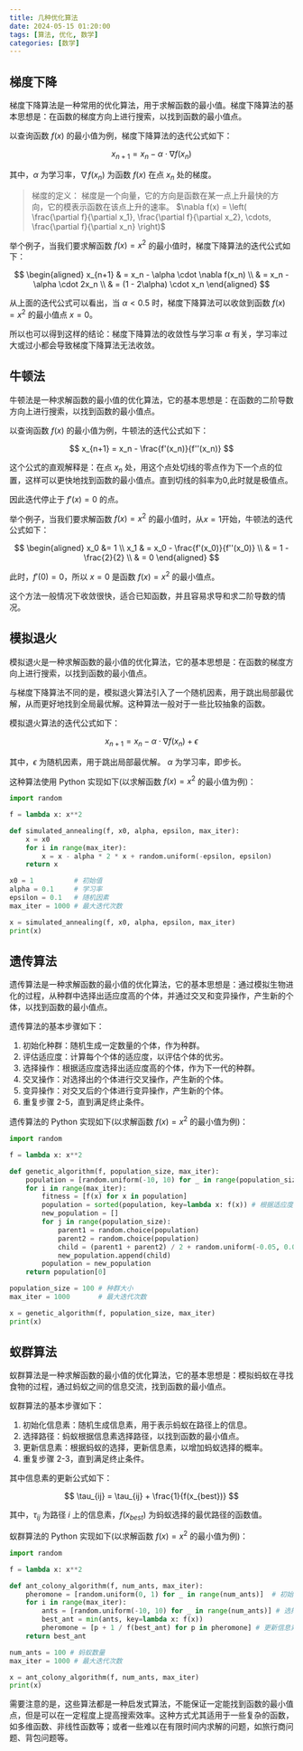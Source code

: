 ```yaml
---
title: 几种优化算法
date: 2024-05-15 01:20:00
tags: [算法, 优化, 数学]
categories: [数学]
---
```


## 梯度下降

梯度下降算法是一种常用的优化算法，用于求解函数的最小值。梯度下降算法的基本思想是：在函数的梯度方向上进行搜索，以找到函数的最小值点。

以查询函数 $f(x)$ 的最小值为例，梯度下降算法的迭代公式如下：

$$
x_{n+1} = x_n - \alpha \cdot \nabla f(x_n)
$$

其中，$\alpha$ 为学习率，$\nabla f(x_n)$ 为函数 $f(x)$ 在点 $x_n$ 处的梯度。

> 梯度的定义： 梯度是一个向量，它的方向是函数在某一点上升最快的方向，它的模表示函数在该点上升的速率。
> $\nabla f(x) = \left( \frac{\partial f}{\partial x_1}, \frac{\partial f}{\partial x_2}, \cdots, \frac{\partial f}{\partial x_n} \right)$

举个例子，当我们要求解函数 $f(x) = x^2$ 的最小值时，梯度下降算法的迭代公式如下：

$$
\begin{aligned}
x_{n+1} & = x_n - \alpha \cdot \nabla f(x_n) \\
& = x_n - \alpha \cdot 2x_n \\
& = (1 - 2\alpha) \cdot x_n
\end{aligned}
$$

从上面的迭代公式可以看出，当 $\alpha < 0.5$ 时，梯度下降算法可以收敛到函数 $f(x) = x^2$ 的最小值点 $x = 0$。

所以也可以得到这样的结论：梯度下降算法的收敛性与学习率 $\alpha$ 有关，学习率过大或过小都会导致梯度下降算法无法收敛。

## 牛顿法

牛顿法是一种求解函数的最小值的优化算法，它的基本思想是：在函数的二阶导数方向上进行搜索，以找到函数的最小值点。

以查询函数 $f(x)$ 的最小值为例，牛顿法的迭代公式如下：

$$
x_{n+1} = x_n - \frac{f'(x_n)}{f''(x_n)}
$$

这个公式的直观解释是：在点 $x_n$ 处，用这个点处切线的零点作为下一个点的位置，这样可以更快地找到函数的最小值点。直到切线的斜率为0,此时就是极值点。

因此迭代停止于 $f'(x) = 0$ 的点。

举个例子，当我们要求解函数 $f(x) = x^2$ 的最小值时，从$x = 1$开始，牛顿法的迭代公式如下：

$$
\begin{aligned}
x_0 &= 1 \\
x_1 & = x_0 - \frac{f'(x_0)}{f''(x_0)} \\
& = 1 - \frac{2}{2} \\
& = 0 
\end{aligned}
$$

此时，$f'(0) = 0$，所以 $x = 0$ 是函数 $f(x) = x^2$ 的最小值点。

这个方法一般情况下收敛很快，适合已知函数，并且容易求导和求二阶导数的情况。

## 模拟退火

模拟退火是一种求解函数的最小值的优化算法，它的基本思想是：在函数的梯度方向上进行搜索，以找到函数的最小值点。

与梯度下降算法不同的是，模拟退火算法引入了一个随机因素，用于跳出局部最优解，从而更好地找到全局最优解。这种算法一般对于一些比较抽象的函数。

模拟退火算法的迭代公式如下：

$$
x_{n+1} = x_n - \alpha \cdot \nabla f(x_n) + \epsilon
$$

其中，$\epsilon$ 为随机因素，用于跳出局部最优解。 $\alpha$ 为学习率，即步长。

这种算法使用 Python 实现如下(以求解函数 $f(x) = x^2$ 的最小值为例)：

```python
import random

f = lambda x: x**2

def simulated_annealing(f, x0, alpha, epsilon, max_iter):
    x = x0
    for i in range(max_iter):
        x = x - alpha * 2 * x + random.uniform(-epsilon, epsilon)
    return x

x0 = 1          # 初始值
alpha = 0.1     # 学习率
epsilon = 0.1   # 随机因素
max_iter = 1000 # 最大迭代次数

x = simulated_annealing(f, x0, alpha, epsilon, max_iter)
print(x)
```

## 遗传算法

遗传算法是一种求解函数的最小值的优化算法，它的基本思想是：通过模拟生物进化的过程，从种群中选择出适应度高的个体，并通过交叉和变异操作，产生新的个体，以找到函数的最小值点。

遗传算法的基本步骤如下：

1. 初始化种群：随机生成一定数量的个体，作为种群。
2. 评估适应度：计算每个个体的适应度，以评估个体的优劣。
3. 选择操作：根据适应度选择出适应度高的个体，作为下一代的种群。
4. 交叉操作：对选择出的个体进行交叉操作，产生新的个体。
5. 变异操作：对交叉后的个体进行变异操作，产生新的个体。
6. 重复步骤 2-5，直到满足终止条件。

遗传算法的 Python 实现如下(以求解函数 $f(x) = x^2$ 的最小值为例)：

```python
import random

f = lambda x: x**2

def genetic_algorithm(f, population_size, max_iter):
    population = [random.uniform(-10, 10) for _ in range(population_size)]  # 初始化种群，随机生成个体
    for i in range(max_iter):
        fitness = [f(x) for x in population]
        population = sorted(population, key=lambda x: f(x)) # 根据适应度排序
        new_population = []
        for j in range(population_size):
            parent1 = random.choice(population)
            parent2 = random.choice(population)
            child = (parent1 + parent2) / 2 + random.uniform(-0.05, 0.05) # 交叉和变异操作
            new_population.append(child)
        population = new_population
    return population[0]

population_size = 100 # 种群大小
max_iter = 1000       # 最大迭代次数

x = genetic_algorithm(f, population_size, max_iter)
print(x)
```

## 蚁群算法

蚁群算法是一种求解函数的最小值的优化算法，它的基本思想是：模拟蚂蚁在寻找食物的过程，通过蚂蚁之间的信息交流，找到函数的最小值点。

蚁群算法的基本步骤如下：

1. 初始化信息素：随机生成信息素，用于表示蚂蚁在路径上的信息。
2. 选择路径：蚂蚁根据信息素选择路径，以找到函数的最小值点。
3. 更新信息素：根据蚂蚁的选择，更新信息素，以增加蚂蚁选择的概率。
4. 重复步骤 2-3，直到满足终止条件。

其中信息素的更新公式如下：

$$
\tau_{ij} = \tau_{ij} + \frac{1}{f(x_{best})}
$$

其中，$\tau_{ij}$ 为路径 $i$ 上的信息素，$f(x_{best})$ 为蚂蚁选择的最优路径的函数值。

蚁群算法的 Python 实现如下(以求解函数 $f(x) = x^2$ 的最小值为例)：

```python
import random

f = lambda x: x**2

def ant_colony_algorithm(f, num_ants, max_iter):
    pheromone = [random.uniform(0, 1) for _ in range(num_ants)]  # 初始化信息素
    for i in range(max_iter):
        ants = [random.uniform(-10, 10) for _ in range(num_ants)] # 选择路径
        best_ant = min(ants, key=lambda x: f(x))
        pheromone = [p + 1 / f(best_ant) for p in pheromone] # 更新信息素
    return best_ant

num_ants = 100 # 蚂蚁数量
max_iter = 1000 # 最大迭代次数

x = ant_colony_algorithm(f, num_ants, max_iter)
print(x)
```

需要注意的是，这些算法都是一种启发式算法，不能保证一定能找到函数的最小值点，但是可以在一定程度上提高搜索效率。这种方式尤其适用于一些复杂的函数，如多维函数、非线性函数等；或者一些难以在有限时间内求解的问题，如旅行商问题、背包问题等。

